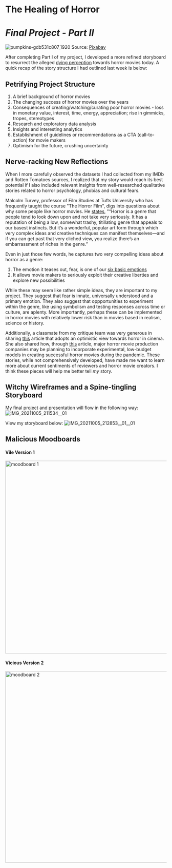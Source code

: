 # The Healing of Horror 
# _Final Project - Part II_
![pumpkins-gdb531c807_1920](https://user-images.githubusercontent.com/78868693/136119414-759ed93b-c97d-4f5b-9f47-882bbe2915d0.jpg)
Source: [Pixabay](https://pixabay.com/photos/pumpkins-trees-meadow-halloween-5675502/)

After completing Part I of my project, I developed a more refined storyboard to resurrect the alleged [dying perception](https://wheresthejump.com/has-the-quality-of-horror-movies-declined-over-time/) towards horror movies today. A quick recap of the story structure I had outlined last week is below:

## Petrifying Project Structure
1. A brief background of horror movies 
2. The changing success of horror movies over the years
3. Consequences of creating/watching/curating poor horror movies - loss in monetary value, interest, time, energy, appreciation; rise in gimmicks, tropes, stereotypes
4. Research and exploratory data analysis
5. Insights and interesting analytics
6. Establishment of guidelines or recommendations as a CTA (call-to-action) for movie makers
7. Optimism for the future, crushing uncertainty

## Nerve-racking New Reflections
When I more carefully observed the datasets I had collected from my IMDb and Rotten Tomatoes sources, I realized that my story would reach its best potential if I also included relevant insights from well-researched qualitative stories related to horror psychology, phobias and cultural fears. 

Malcolm Turvey, professor of Film Studies at Tufts University who has frequently taught the course "The Horror Film", digs into questions about why some people like horror movies. He [states](https://now.tufts.edu/articles/why-do-we-horror-movies), "“Horror is a genre that people tend to look down upon and not take very seriously. It has a reputation of being a low, somewhat trashy, titillating genre that appeals to our basest instincts. But it’s a wonderful, popular art form through which very complex ideas and creative techniques can manifest themselves—and if you can get past that very cliched view, you realize there’s an embarrassment of riches in the genre.”

Even in just those few words, he captures two very compelling ideas about horror as a genre: 
1. The emotion it teases out, fear, is one of our [six basic emotions](https://www.psychologytoday.com/us/blog/hide-and-seek/201601/what-are-basic-emotions)
2. It allows movie makers to seriously exploit their creative liberties and explore new possibilities 

While these may seem like rather simple ideas, they are important to my project. They suggest that fear is innate, universally understood and a primary emotion. They also suggest that oppportunities to experiment within the genre, like using symbolism and testing responses across time or culture, are aplenty. More importantly, perhaps these can be implemented in horror movies with relatively lower risk than in movies based in realism, science or history.

Additionally, a classmate from my critique team was very generous in sharing [this](https://www.indiewire.com/2021/08/candyman-why-horror-movies-are-the-future-1234660349/) article that adopts an optimistic view towards horror in cinema. She also shared how, through [this](https://screenrant.com/blumhouse-horror-movie-changes-small-budget-after-coronavirus/) article, major horror movie production companies may be planning to incorporate experimental, low-budget models in creating successful horror movies during the pandemic. These stories, while not comprehensively developed, have made me want to learn more about current sentiments of reviewers and horror movie creators. I think these pieces will help me better tell _my_ story.

## Witchy Wireframes and a Spine-tingling Storyboard
My final project and presentation will flow in the following way:
![IMG_20211005_211534__01](https://user-images.githubusercontent.com/78868693/136125519-0c2ad3aa-91d4-41a5-a18a-9c7a251c9a73.jpg)

View my storyboard below:
![IMG_20211005_212853__01__01](https://user-images.githubusercontent.com/78868693/136126441-108d9969-e186-4e47-af5d-58a4e09f28eb.jpg)


## Malicious Moodboards
#### Vile Version 1
<img width="601" alt="moodboard 1" src="https://user-images.githubusercontent.com/78868693/136116182-98cef609-b18d-4a52-90ba-a67aa51184ff.png">

#### Vicious Version 2
<img width="597" alt="moodboard 2" src="https://user-images.githubusercontent.com/78868693/136116124-b1973130-1de1-42d7-85e8-055366170ad6.png">

